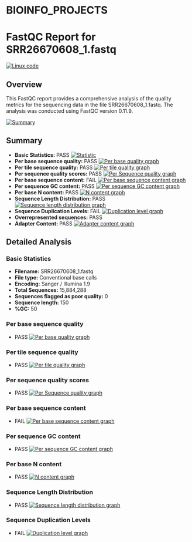 # BIOINFO_PROJECTS
# FastQC Report for SRR26670608_1.fastq 

[![Linux code](https://github.com/Rachel2705/BIOINFO_PROJECTS/blob/main/fastq_report/LINUX%20CODE.PNG)](https://github.com/Rachel2705/BIOINFO_PROJECTS/blob/main/fastq_report/LINUX%20CODE.PNG)

## Overview

This FastQC report provides a comprehensive analysis of the quality metrics for the sequencing data in the file SRR26670608_1.fastq. The analysis was conducted using FastQC version 0.11.9.

[![Summary](https://github.com/Rachel2705/BIOINFO_PROJECTS/blob/main/fastq_report/fastqc%20Report.PNG)](https://github.com/Rachel2705/BIOINFO_PROJECTS/blob/main/summary.PNG)

## Summary

- **Basic Statistics:** PASS [![Statistic](https://github.com/Rachel2705/BIOINFO_PROJECTS/blob/main/statistics.PNG)](https://github.com/Rachel2705/BIOINFO_PROJECTS/blob/main/statistics.PNG)
- **Per base sequence quality:** PASS [![Per base quality graph](https://github.com/Rachel2705/BIOINFO_PROJECTS/blob/main/fastq_report/2.PNG)](https://github.com/Rachel2705/BIOINFO_PROJECTS/blob/main/fastq_report/2.PNG)
- **Per tile sequence quality:** PASS [![Per tile quality graph](https://github.com/Rachel2705/BIOINFO_PROJECTS/blob/main/fastq_report/per%20tile%20sequence%20quality.PNG)](https://github.com/Rachel2705/BIOINFO_PROJECTS/blob/main/fastq_report/per%20tile%20sequence%20quality.PNG)
- **Per sequence quality scores:** PASS [![Per Sequence quality graph](https://github.com/Rachel2705/BIOINFO_PROJECTS/blob/main/fastq_report/per%20sequence%20quality%20scores.PNG)](https://github.com/Rachel2705/BIOINFO_PROJECTS/blob/main/fastq_report/per%20sequence%20quality%20scores.PNG)
- **Per base sequence content:** FAIL [![Per base sequence content graph](https://github.com/Rachel2705/BIOINFO_PROJECTS/blob/main/fastq_report/per%20base%20sequence%20content.PNG)](https://github.com/Rachel2705/BIOINFO_PROJECTS/blob/main/fastq_report/per%20base%20sequence%20content.PNG)
- **Per sequence GC content:** PASS [![Per sequence GC content graph](https://github.com/Rachel2705/BIOINFO_PROJECTS/blob/main/fastq_report/per%20sequences%20GC%20content.PNG)](https://github.com/Rachel2705/BIOINFO_PROJECTS/blob/main/fastq_report/per%20sequences%20GC%20content.PNG)
- **Per base N content:** PASS [![N content graph](https://github.com/Rachel2705/BIOINFO_PROJECTS/blob/main/fastq_report/per%20base%20N.PNG)](https://github.com/Rachel2705/BIOINFO_PROJECTS/blob/main/fastq_report/per%20base%20N.PNG)
- **Sequence Length Distribution:** PASS [![Sequence length distribution graph](https://github.com/Rachel2705/BIOINFO_PROJECTS/blob/main/sequence%20Length%20Distribution.PNG)](https://github.com/Rachel2705/BIOINFO_PROJECTS/blob/main/sequence%20Length%20Distribution.PNG)
- **Sequence Duplication Levels:** FAIL [![Duplication level graph](https://github.com/Rachel2705/BIOINFO_PROJECTS/blob/main/sequence%20duplication%20levels.PNG)](https://github.com/Rachel2705/BIOINFO_PROJECTS/blob/main/sequence%20duplication%20levels.PNG)
- **Overrepresented sequences:** PASS 
- **Adapter Content:** PASS [![Adapter content graph](https://github.com/Rachel2705/BIOINFO_PROJECTS/blob/main/fastq_report/adapter%20content.PNG)](https://github.com/Rachel2705/BIOINFO_PROJECTS/blob/main/fastq_report/adapter%20content.PNG)

## Detailed Analysis

### Basic Statistics
- **Filename:** SRR26670608_1.fastq
- **File type:** Conventional base calls
- **Encoding:** Sanger / Illumina 1.9
- **Total Sequences:** 15,884,288
- **Sequences flagged as poor quality:** 0
- **Sequence length:** 150
- **%GC:** 50

### Per base sequence quality
- PASS [![Per base quality graph](https://github.com/Rachel2705/BIOINFO_PROJECTS/blob/main/fastq_report/2.PNG)](https://github.com/Rachel2705/BIOINFO_PROJECTS/blob/main/fastq_report/2.PNG)

### Per tile sequence quality
- PASS [![Per tile quality graph](https://github.com/Rachel2705/BIOINFO_PROJECTS/blob/main/fastq_report/per%20tile%20sequence%20quality.PNG)](https://github.com/Rachel2705/BIOINFO_PROJECTS/blob/main/fastq_report/per%20tile%20sequence%20quality.PNG)

### Per sequence quality scores
- PASS [![Per Sequence quality graph](https://github.com/Rachel2705/BIOINFO_PROJECTS/blob/main/fastq_report/per%20sequence%20quality%20scores.PNG)](https://github.com/Rachel2705/BIOINFO_PROJECTS/blob/main/fastq_report/per%20sequence%20quality%20scores.PNG)

### Per base sequence content
- FAIL [![Per base sequence content graph](https://github.com/Rachel2705/BIOINFO_PROJECTS/blob/main/fastq_report/per%20base%20sequence%20content.PNG)](https://github.com/Rachel2705/BIOINFO_PROJECTS/blob/main/fastq_report/per%20base%20sequence%20content.PNG)

### Per sequence GC content
- PASS [![Per sequence GC content graph](https://github.com/Rachel2705/BIOINFO_PROJECTS/blob/main/fastq_report/per%20sequences%20GC%20content.PNG)](https://github.com/Rachel2705/BIOINFO_PROJECTS/blob/main/fastq_report/per%20sequences%20GC%20content.PNG)

### Per base N content
- PASS [![N content graph](https://github.com/Rachel2705/BIOINFO_PROJECTS/blob/main/fastq_report/per%20base%20N.PNG)](https://github.com/Rachel2705/BIOINFO_PROJECTS/blob/main/fastq_report/per%20base%20N.PNG)

### Sequence Length Distribution
- PASS [![Sequence length distribution graph](https://github.com/Rachel2705/BIOINFO_PROJECTS/blob/main/sequence%20Length%20Distribution.PNG)](https://github.com/Rachel2705/BIOINFO_PROJECTS/blob/main/sequence%20Length%20Distribution.PNG)

### Sequence Duplication Levels
- FAIL [![Duplication level graph](https://github.com/Rachel2705/BIOINFO_PROJECTS/blob/main/sequence%20duplication%20levels.PNG)](https://github.com/Rachel2705/BIOINFO_PROJECTS/blob/main/sequence%20duplication%20levels.PNG)

###

